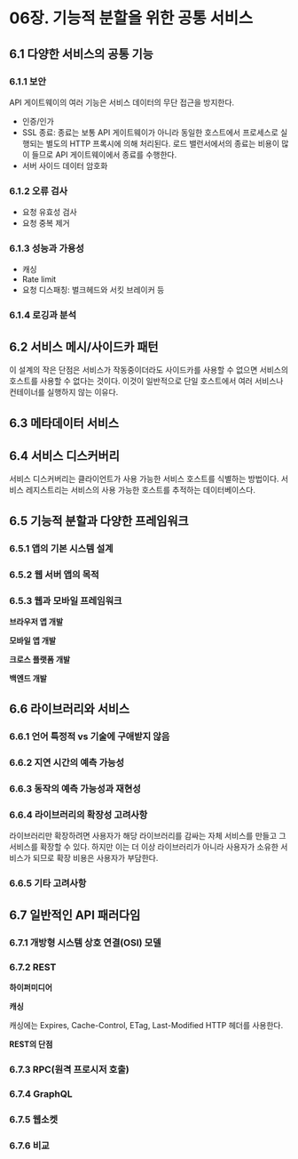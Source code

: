 # 06장. 기능적 분할을 위한 공통 서비스

## 6.1 다양한 서비스의 공통 기능

### 6.1.1 보안

API 게이트웨이의 여러 기능은 서비스 데이터의 무단 접근을 방지한다.

- 인증/인가
- SSL 종료: 종료는 보통 API 게이트웨이가 아니라 동일한 호스트에서 프로세스로 실행되는 별도의 HTTP 프록시에 의해 처리된다. 로드 밸런서에서의 종료는 비용이 많이 들므로 API 게이트웨이에서 종료를 수행한다.
- 서버 사이드 데이터 암호화

### 6.1.2 오류 검사

- 요청 유효성 검사
- 요청 중복 제거

### 6.1.3 성능과 가용성

- 캐싱
- Rate limit
- 요청 디스패칭: 벌크헤드와 서킷 브레이커 등

### 6.1.4 로깅과 분석

## 6.2 서비스 메시/사이드카 패턴

이 설계의 작은 단점은 서비스가 작동중이더라도 사이드카를 사용할 수 없으면 서비스의 호스트를 사용할 수 없다는 것이다. 이것이 일반적으로 단일 호스트에서 여러 서비스나 컨테이너를 실행하지 않는 이유다.

## 6.3 메타데이터 서비스

## 6.4 서비스 디스커버리

서비스 디스커버리는 클라이언트가 사용 가능한 서비스 호스트를 식별하는 방법이다. 서비스 레지스트리는 서비스의 사용 가능한 호스트를 추적하는 데이터베이스다. 

## 6.5 기능적 분할과 다양한 프레임워크

### 6.5.1 앱의 기본 시스템 설계

### 6.5.2 웹 서버 앱의 목적

### 6.5.3 웹과 모바일 프레임워크

**브라우저 앱 개발**

**모바일 앱 개발**

**크로스 플랫폼 개발**

**백엔드 개발**

## 6.6 라이브러리와 서비스

### 6.6.1 언어 특정적 vs 기술에 구애받지 않음

### 6.6.2 지연 시간의 예측 가능성

### 6.6.3 동작의 예측 가능성과 재현성

### 6.6.4 라이브러리의 확장성 고려사항

라이브러리만 확장하려면 사용자가 해당 라이브러리를 감싸는 자체 서비스를 만들고 그 서비스를 확장할 수 있다. 하지만 이는 더 이상 라이브러리가 아니라 사용자가 소유한 서비스가 되므로 확장 비용은 사용자가 부담한다.

### 6.6.5 기타 고려사항

## 6.7 일반적인 API 패러다임

### 6.7.1 개방형 시스템 상호 연결(OSI) 모델

### 6.7.2 REST

**하이퍼미디어**

**캐싱**

캐싱에는 Expires, Cache-Control, ETag, Last-Modified HTTP 헤더를 사용한다.

**REST의 단점**

### 6.7.3 RPC(원격 프로시저 호출)

### 6.7.4 GraphQL

### 6.7.5 웹소켓

### 6.7.6 비교
